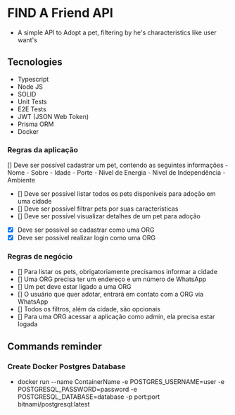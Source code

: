 # FIND A Friend API

- A simple API to Adopt a pet, filtering by he's characteristics like user want's

## Tecnologies

- Typescript
- Node JS
- SOLID
- Unit Tests
- E2E Tests
- JWT (JSON Web Token)
- Prisma ORM
- Docker

### Regras da aplicação

[] Deve ser possível cadastrar um pet, contendo as seguintes informações
    - Nome
    - Sobre
    - Idade
    - Porte
    - Nivel de Energia
    - Nivel de Independência
    - Ambiente
- [] Deve ser possível listar todos os pets disponíveis para adoção em uma cidade
- [] Deve ser possível filtrar pets por suas características
- [] Deve ser possível visualizar detalhes de um pet para adoção
- [x] Deve ser possível se cadastrar como uma ORG
- [x] Deve ser possível realizar login como uma ORG   

### Regras de negócio

- [] Para listar os pets, obrigatoriamente precisamos informar a cidade
- [] Uma ORG precisa ter um endereço e um número de WhatsApp
- [] Um pet deve estar ligado a uma ORG
- [] O usuário que quer adotar, entrará em contato com a ORG via WhatsApp
- [] Todos os filtros, além da cidade, são opcionais
- [] Para uma ORG acessar a aplicação como admin, ela precisa estar logada

## Commands reminder

### Create Docker Postgres Database
- docker run --name ContainerName -e POSTGRES_USERNAME=user -e POSTGRESQL_PASSWORD=password -e POSTGRESQL_DATABASE=database -p port:port bitnami/postgresql:latest